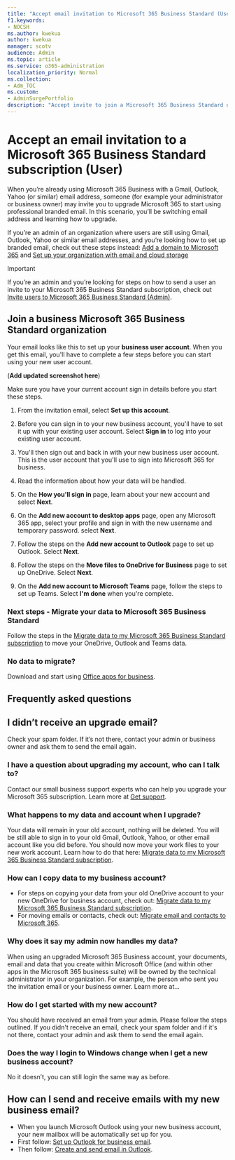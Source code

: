 ```yaml
---
title: "Accept email invitation to Microsoft 365 Business Standard (User)"
f1.keywords:
- NOCSH
ms.author: kwekua
author: kwekua
manager: scotv
audience: Admin
ms.topic: article
ms.service: o365-administration
localization_priority: Normal
ms.collection: 
- Adm_TOC
ms.custom: 
- AdminSurgePortfolio
description: "Accept invite to join a Microsoft 365 Business Standard organization"
---
```


# Accept an email invitation to a Microsoft 365 Business Standard subscription (User)

When you’re already using Microsoft 365 Business with a Gmail, Outlook, Yahoo (or similar) email address, someone (for example your administrator or business owner) may invite you to upgrade Microsoft 365 to start using professional branded email.  In this scenario, you’ll be switching email address and learning how to upgrade.

If you’re an admin of an organization where users are still using Gmail, Outlook, Yahoo or similar email addresses, and you’re looking how to set up branded email, check out these steps instead: [Add a domain to Microsoft 365](../setup/add-domain.md) and [Set up your organization with email and cloud storage](https://docs.microsoft.com/microsoft-365/admin/setup/setup-business-standard-simplified-signup#finish-setting-up)

> [!IMPORTANT]
> If you’re an admin and you’re looking for steps on how to send a user an invite to your Microsoft 365 Business Standard subscription, check out [Invite users to Microsoft 365 Business Standard (Admin)](admin-invite-business-standard.md).

## Join a business Microsoft 365 Business Standard organization

Your email looks like this to set up your **business user account**. When you get this email, you'll have to complete a few steps before you can start using your new user account.

(**Add updated screenshot here**)

Make sure you have your current account sign in details before you start these steps.

1. From the invitation email, select **Set up this account**.

2. Before you can sign in to your new business account, you'll have to set it up with your existing user account. Select **Sign in** to log into your existing user account.

3. You'll then sign out and back in with your new business user account. This is the user account that you'll use to sign into Microsoft 365 for business.

4. Read the information about how your data will be handled.

5. On the **How you'll sign in** page, learn about your new account and select **Next**.

6. On the **Add new account to desktop apps** page, open any Microsoft 365 app, select your profile and sign in with the new username and temporary password. select **Next**.

7. Follow the steps on the **Add new account to Outlook** page to set up Outlook. Select **Next**.

8. Follow the steps on the **Move files to OneDrive for Business** page to set up OneDrive. Select **Next**.

9. On the **Add new account to Microsoft Teams** page, follow the steps to set up Teams. Select **I'm done** when you're complete.

### Next steps - Migrate your data to Microsoft 365 Business Standard

Follow the steps in the [Migrate data to my Microsoft 365 Business Standard subscription](migrate-data-business-standard.md) to move your OneDrive, Outlook and Teams data.

### No data to migrate?

Download and start using [Office apps for business](https://support.microsoft.com/office/install-office-apps-from-office-365-dcf2d841-dac7-455b-9a77-fc8f7ee92702).

## Frequently asked questions

## I didn’t receive an upgrade email?

Check your spam folder. If it’s not there, contact your admin or business owner and ask them to send the email again.

### I have a question about upgrading my account, who can I talk to?

Contact our small business support experts who can help you upgrade your Microsoft 365 subscription. Learn more at [Get support](../../business-video/get-help-support.md).

### What happens to my data and account when I upgrade?

Your data will remain in your old account, nothing will be deleted.  You will be still able to sign in to your old Gmail, Outlook, Yahoo, or other email account like you did before. You should now move your work files to your new work account. Learn how to do that here: [Migrate data to my Microsoft 365 Business Standard subscription](migrate-data-business-standard.md).

### How can I copy data to my business account?

- For steps on copying your data from your old OneDrive account to your new OneDrive for business account, check out: [Migrate data to my Microsoft 365 Business Standard subscription](migrate-data-business-standard.md).
- For moving emails or contacts, check out: [Migrate email and contacts to Microsoft 365](https://docs.microsoft.com/microsoft-365/admin/setup/migrate-email-and-contacts-admin).

### Why does it say my admin now handles my data?

When using an upgraded Microsoft 365 Business account, your documents, email and data that you create within Microsoft Office (and within other apps in the Microsoft 365 business suite) will be owned by the technical administrator in your organization. For example, the person who sent you the invitation email or your business owner. Learn more at...

### How do I get started with my new account?

You should have received an email from your admin. Please follow the steps outlined. If you didn't receive an email, check your spam folder and if it's not there, contact your admin and ask them to send the email again.

### Does the way I login to Windows change when I get a new business account?

No it doesn’t, you can still login the same way as before.

## How can I send and receive emails with my new business email?

- When you launch Microsoft Outlook using your new business account, your new mailbox will be automatically set up for you.
- First follow: [Set up Outlook for business email](../../business-video/setup-outlook.md).
- Then follow: [Create and send email in Outlook](https://support.microsoft.com/office/create-and-send-email-in-outlook-19c32deb-08b6-4f90-a211-02bc5f77f360).

<!--1. Open any of your Microsoft 365 apps, like Word, Excel or PowerPoint, select your profile icon and then **Sign in with a different account**. Follow the steps and choose **Next** to set up Outlook.

2. Open Outlook, enter your new email address, and select **Connect**. Follow the steps and choose **Next** to set up OneDrive.

3. Select the OneDrive cloud icon from your taskbar and follow the steps to move your files to your new OneDrive for Business folder. Select **Next** to set up Microsoft Teams.

4. Open Teams, select your profile icon, and then **Add work or school account**. Follow the steps to add your new account to Teams. Select **I'm done** when Teams is set up.-->